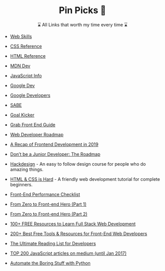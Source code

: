 
<h1 align="center">Pin Picks 📌</h1>

<p align="center">
⌛ All Links that worth my time every time ⌛
</p>

- [Web Skills](https://andreasbm.github.io/web-skills/)
- [CSS Reference](http://cssreference.io/)
- [HTML Reference](http://htmlreference.io/)
- [MDN Dev](https://developer.mozilla.org/en-US/)
- [JavaScript Info](https://javascript.info/)
- [Google Dev](https://web.dev/)
- [Google Developers](https://developers.google.com/web/fundamentals)
- [SABE](https://sabe.io/)
- [Goal Kicker](http://goalkicker.com/)
- [Grab Front End Guide](https://github.com/grab/front-end-guide)
- [Web Developer Roadmap](https://github.com/kamranahmedse/developer-roadmap)
- [A Recap of Frontend Development in 2019](https://levelup.gitconnected.com/a-recap-of-frontend-development-in-2019-1e7d07966d6c)
- [Don’t be a Junior Developer: The Roadmap](https://zerotomastery.io/blog/dont-be-a-junior-developer-the-roadmap/)

- [Hackdesign](https://hackdesign.org) - An easy to follow design course for people who do amazing things.
- [HTML & CSS is Hard](https://internetingishard.com/html-and-css/) - A friendly web development tutorial for complete beginners.
- [Front-End Performance Checklist](https://www.smashingmagazine.com/2018/01/front-end-performance-checklist-2018-pdf-pages/)

- [From Zero to Front-end Hero (Part 1)](https://medium.freecodecamp.com/from-zero-to-front-end-hero-part-1-7d4f7f0bff02)
- [From Zero to Front-end Hero (Part 2)](https://medium.freecodecamp.com/from-zero-to-front-end-hero-part-2-adfa4824da9b)
- [100+ FREE Resources to Learn Full Stack Web Development](https://github.com/bmorelli25/Become-A-Full-Stack-Web-Developer)
- [200+ Best Free Tools & Resources for Front-End Web Developers](https://medium.com/@ti_asif/200-best-free-tools-resources-for-front-end-web-developers-3fb3c415a643#.oq3s5llo4)

- [The Ultimate Reading List for Developers](https://medium.com/@YogevSitton/the-ultimate-reading-list-for-developers-e96c832d9687)
- [TOP 200 JavaScript articles on medium (until Jan 2017)](https://hackernoon.com/top-200-javascript-articles-on-medium-until-jan-2017-a0c6a1bfe094)

- [Automate the Boring Stuff with Python](https://automatetheboringstuff.com/)
